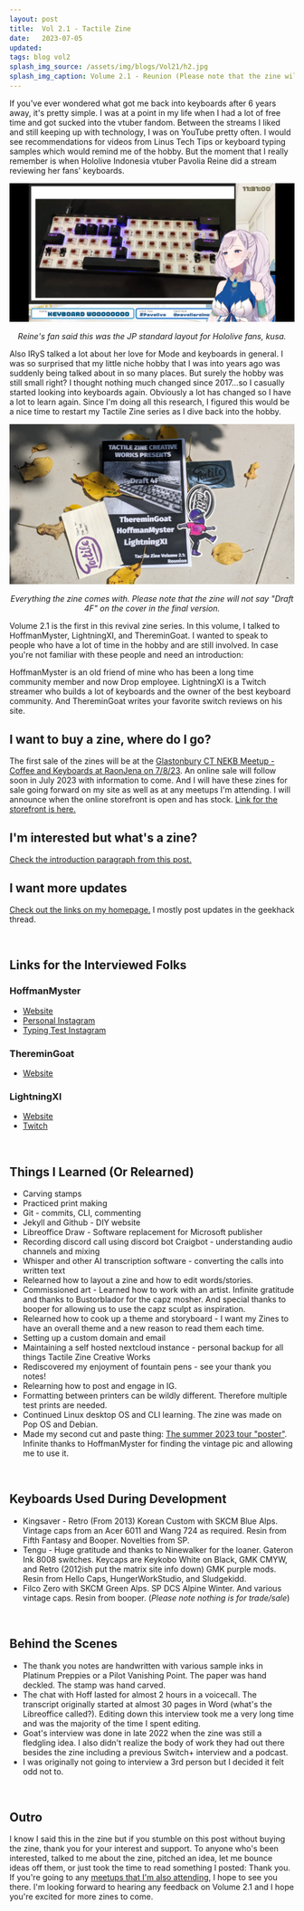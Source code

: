 ```yaml
---
layout: post
title:  Vol 2.1 - Tactile Zine
date:   2023-07-05
updated: 
tags: blog vol2
splash_img_source: /assets/img/blogs/Vol21/h2.jpg
splash_img_caption: Volume 2.1 - Reunion (Please note that the zine will not say "Draft 4F" on the cover in the final version.)
---
```


If you've ever wondered what got me back into keyboards after 6 years away, it's pretty simple. I was at a point in my life when I had a lot of free time and got sucked into the vtuber fandom. Between the streams I liked and still keeping up with technology, I was on YouTube pretty often. I would see recommendations for videos from Linus Tech Tips or keyboard typing samples which would remind me of the hobby. But the moment that I really remember is when Hololive Indonesia vtuber Pavolia Reine did a stream reviewing her fans' keyboards.

![Reine's fan said this was the JP standard layout for Hololive fans, kusa.](/assets/img/blogs/Vol21/Reine.png)
<p style="text-align: center;"><i>
Reine's fan said this was the JP standard layout for Hololive fans, kusa.
</i></p>

Also IRyS talked a lot about her love for Mode and keyboards in general. I was so surprised that my little niche hobby that I was into years ago was suddenly being talked about in so many places. But surely the hobby was still small right? I thought nothing much changed since 2017...so I casually started looking into keyboards again. Obviously a lot has changed so I have a lot to learn again. Since I'm doing all this research, I figured this would be a nice time to restart my Tactile Zine series as I dive back into the hobby. 

![Everything the zine comes with](/assets/img/blogs/Vol21/h1.jpg)
<p style="text-align: center;"><i>
Everything the zine comes with. Please note that the zine will not say "Draft 4F" on the cover in the final version.
</i></p>

Volume 2.1 is the first in this revival zine series. In this volume, I talked to HoffmanMyster, LightningXI, and ThereminGoat. I wanted to speak to people who have a lot of time in the hobby and are still involved. In case you're not familiar with these people and need an introduction:

HoffmanMyster is an old friend of mine who has been a long time community member and now Drop employee. LightningXI is a Twitch streamer who builds a lot of keyboards and the owner of the best keyboard community. And ThereminGoat writes your favorite switch reviews on his site.

## I want to buy a zine, where do I go?
The first sale of the zines will be at the [Glastonbury CT NEKB Meetup - Coffee and Keyboards at RaonJena on 7/8/23](https://tactilezine.bigcartel.com). An online sale will follow soon in July 2023 with information to come. And I will have these zines for sale going forward on my site as well as at any meetups I'm attending. I will announce when the online storefront is open and has stock. [Link for the storefront is here.](https://tactilezine.bigcartel.com/)

## I'm interested but what's a zine?
[Check the introduction paragraph from this post.](https://tactilezine.xyz/2023/04/30/TactileZine2.html)

## I want more updates
[Check out the links on my homepage.](https://tactilezine.xyz/) I mostly post updates in the geekhack thread.

&nbsp;

## Links for the Interviewed Folks

### HoffmanMyster
* [Website](https://hoffmanmyster.com)
* [Personal Instagram](https://instagram.com/@HoffmanMyster) 
* [Typing Test Instagram](https://instagram.com/@typingtestsofthedead)

### ThereminGoat
* [Website](https://theremingoat.com)

### LightningXI
* [Website](https://lightningkeyboards.com)
* [Twitch](https://twitch.tv/lightningkeyboards)

&nbsp;

## Things I Learned (Or Relearned) 
* Carving stamps
* Practiced print making
* Git - commits, CLI, commenting
* Jekyll and Github - DIY website
* Libreoffice Draw - Software replacement for Microsoft publisher
* Recording discord call using discord bot Craigbot - understanding audio channels and mixing
* Whisper and other AI transcription software - converting the calls into written text
* Relearned how to layout a zine and how to edit words/stories.
* Commissioned art - Learned how to work with an artist. Infinite gratitude and thanks to Bustorblador for the capz mosher. And special thanks to booper for allowing us to use the capz sculpt as inspiration. 
* Relearned how to cook up a theme and storyboard - I want my Zines to have an overall theme and a new reason to read them each time.
* Setting up a custom domain and email
* Maintaining a self hosted nextcloud instance - personal backup for all things Tactile Zine Creative Works
* Rediscovered my enjoyment of fountain pens - see your thank you notes!
* Relearning how to post and engage in IG.
* Formatting between printers can be wildly different. Therefore multiple test prints are needed.
* Continued Linux desktop OS and CLI learning. The zine was made on Pop OS and Debian. 
* Made my second cut and paste thing: [The summer 2023 tour "poster"](https://tactilezine.xyz/2023/06/13/Summer23.html). Infinite thanks to HoffmanMyster for finding the vintage pic and allowing me to use it. 

&nbsp;

## Keyboards Used During Development
* Kingsaver - Retro (From 2013) Korean Custom with SKCM Blue Alps. Vintage caps from an Acer 6011 and Wang 724 as required. Resin from Fifth Fantasy and Booper. Novelties from SP. 
* Tengu - Huge gratitude and thanks to Ninewalker for the loaner. Gateron Ink 8008 switches. Keycaps are Keykobo White on Black, GMK CMYW, and Retro (2012ish put the matrix site info down) GMK purple mods. Resin from Hello Caps, HungerWorkStudio, and Sludgekidd. 
* Filco Zero with SKCM Green Alps. SP DCS Alpine Winter. And various vintage caps. Resin from booper. 
(*Please note nothing is for trade/sale*) 

&nbsp;

## Behind the Scenes
* The thank you notes are handwritten with various sample inks in Platinum Preppies or a Pilot Vanishing Point. The paper was hand deckled. The stamp was hand carved.
* The chat with Hoff lasted for almost 2 hours in a voicecall. The transcript originally started at almost 30 pages in Word (what's the Libreoffice called?). Editing down this interview took me a very long time and was the majority of the time I spent editing.
* Goat's interview was done in late 2022 when the zine was still a fledgling idea. I also didn't realize the body of work they had out there besides the zine including a previous Switch+ interview and a podcast.
* I was originally not going to interview a 3rd person but I decided it felt odd not to.


&nbsp;

## Outro

I know I said this in the zine but if you stumble on this post without buying the zine, thank you for your interest and support. To anyone who's been interested, talked to me about the zine, pitched an idea, let me bounce ideas off them, or just took the time to read something I posted: Thank you. If you're going to any [meetups that I'm also attending](https://tactilezine.xyz/2023/06/13/Summer23.html), I hope to see you there. I'm looking forward to hearing any feedback on Volume 2.1 and I hope you're excited for more zines to come.